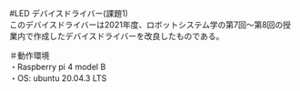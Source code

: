 #LED デバイスドライバー(課題1)  
このデバイスドライバーは2021年度、ロボットシステム学の第7回～第8回の授業内で作成したデバイスドライバーを改良したものである。

＃動作環境  
・Raspberry pi 4 model B  
・OS: ubuntu 20.04.3 LTS  

#

